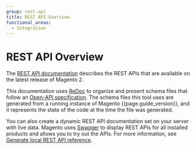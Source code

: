 ```yaml
---
group: rest-api
title: REST API Overview
functional_areas:
  - Integration
--- 
```

 
# REST API Overview

The [REST API documentation][] describes the REST APIs that are available on the latest release of Magento 2.

This documentation uses [ReDoc][] to organize and present schema files that follow an [Open-API specification][].
The schema files this tool uses are generated from a running instance of Magento {{page.guide_version}}, and
it represents the state of the code at the time the file was generated.

You can also create a dynamic REST API documentation set on your server with live data.
Magento uses [Swagger][] to display REST APIs for all installed products and allows you to try out the APIs.
For more information, see [Generate local REST API reference](generate-local.html).

[REST API documentation]: https://magento.redoc.ly
[ReDoc]: https://github.com/Rebilly/ReDoc
[Open-API specification]: https://github.com/OAI/OpenAPI-Specification
[Swagger]: http://swagger.io/
